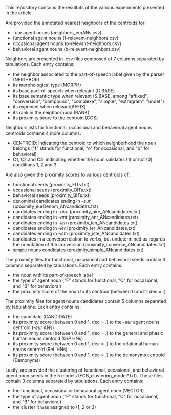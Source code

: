 This repository contains the resultats of the various experiments presented in the article.

Are provided the annotated nearest neighbors of the centroids for:
* -*eur* agent nouns (neighbors_eurANs.csv)
* functional agent nouns (f-relevant-neighbors.csv)
* occasional agent nouns (o-relevant-neighbors.csv)
* behavioral agent nouns (b-relevant-neighbors.csv)

Neighbors are presented in .csv files composed of 7 columns separated by tabulations. Each entry contains:
* the neighbor associated to the part-of-speech label given by the parser (NEIGHBOR)
* its morphological type (MORPH)
* its base part-of-speech when relevant (G.BASE)
* its base semantic type when relevant (S.BASE, among "affixed", "conversion", "compound", "complexe", "simple", "extragram", "undet")
* its exponent when relevant(AFFIX)
* its rank in the neighborhood (RANK)
* its proximity score to the centroid (COS)

Neighbors lists for functional, occasional and behavioral agent nouns centroids contains 4 more columns:
* CENTROID: indicating the centroid to which neighborhood the noun belongs ("f" stands for functional, "o" for occasional, and "b" for behavioral)
* C1, C2 and C3: indicating whether the noun validates (1) or not (0) conditions 1, 2 and 3

Are also given the proximity scores to various centroids of:
* functional seeds (proximity_FITs.txt)
* occasional seeds (proximity_OITs.txt)
* behavioral seeds (proximity_BITs.txt)
* denominal candidates ending in -*eur* (proximity_eurDenom_ANcandidates.txt)
* candidates ending in -*aire* (proximity_aire_ANcandidates.txt)
* candidates ending in -*ant* (proximity_ant_ANcandidates.txt)
* candidates ending in -*ien* (proximity_ien_ANcandidates.txt)
* candidates ending in -*ier* (proximity_ier_ANcandidates.txt)
* candidates ending in -*iste* (proximity_iste_ANcandidates.txt)
* candidates in a converse relation to verbs, but undetermined as regards the orientation of the conversion (proximity_converse_ANcandidates.txt)
* simple nouns candidates (proximity_simple_ANcandidates.txt)

The proxmity files for functional, occasional and behavioral seeds contain 3 columns separated by tabulations. Each entry contains:
* the noun with its part-of-speech label
* the type of agent noun ("F" stands for functional, "O" for occasional, and "B" for behavioral)
* the proximity score of the noun to its centroid (between 0 and 1, dec = .)

The proximity files for agent nouns candidates contain 5 columns separated by tabulations. Each entry contains:
* the candidate (CANDIDATE)
* its proximity score (between 0 and 1, dec = .) to the -*eur* agent nouns centroid (-*eur* ANs)
* its proximity score (between 0 and 1, dec = .) to the general and phasic human nouns centroid (G/P HNs)
* its proximity score (between 0 and 1, dec = .) to the relational human nouns centroid (Rel. HNs)
* its proximity score (between 0 and 1, dec = .) to the demonyms centroid (Demonyms)

Lastly, are provided the clustering of functional, occasional, and behavioral agent noun seeds in the 5 models (FOB_clustering_model\*.txt). These files contain 3 columns separated by tabulations. Each entry contains:
* the functional, occasional or behavioral agent noun (VECTOR)
* the type of agent noun ("F" stands for functional, "O" for occasional, and "B" for behavioral)
* the cluster it was assigned to (1, 2 or 3)
